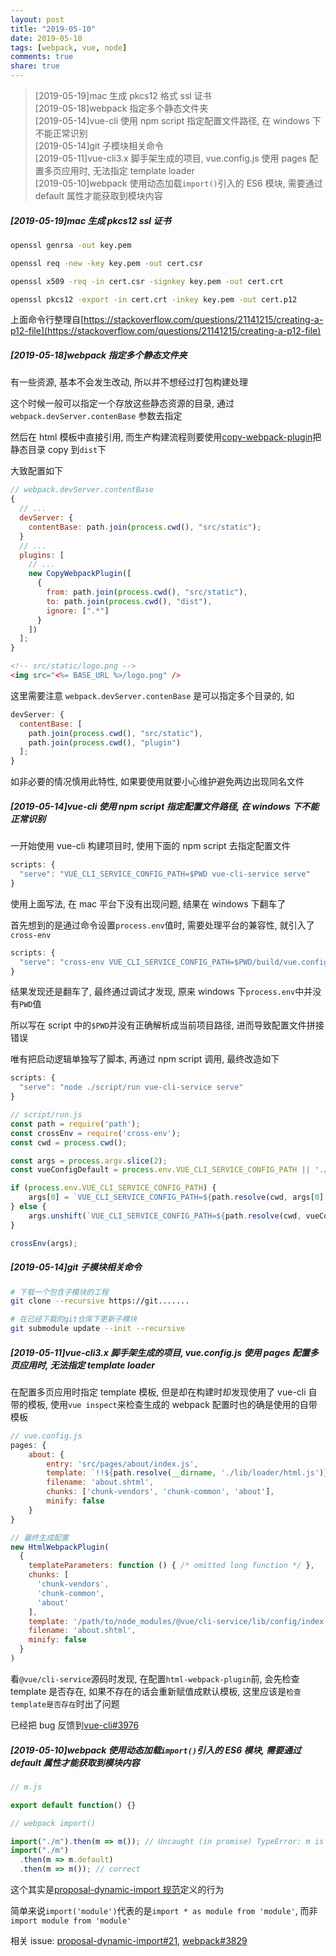 ```yaml
---
layout: post
title: "2019-05-10"
date: 2019-05-10
tags: [webpack, vue, node]
comments: true
share: true
---
```


> [2019-05-19]mac 生成 pkcs12 格式 ssl 证书 <br>
> [2019-05-18]webpack 指定多个静态文件夹 <br>
> [2019-05-14]vue-cli 使用 npm script 指定配置文件路径, 在 windows 下不能正常识别 <br>
> [2019-05-14]git 子模块相关命令 <br>
> [2019-05-11]vue-cli3.x 脚手架生成的项目, vue.config.js 使用 pages 配置多页应用时, 无法指定 template loader <br>
> [2019-05-10]webpack 使用动态加载`import()`引入的 ES6 模块, 需要通过 default 属性才能获取到模块内容

##### [2019-05-19]mac 生成 pkcs12 ssl 证书

```bash
openssl genrsa -out key.pem

openssl req -new -key key.pem -out cert.csr

openssl x509 -req -in cert.csr -signkey key.pem -out cert.crt

openssl pkcs12 -export -in cert.crt -inkey key.pem -out cert.p12
```

上面命令行整理自[https://stackoverflow.com/questions/21141215/creating-a-p12-file](https://stackoverflow.com/questions/21141215/creating-a-p12-file)

##### [2019-05-18]webpack 指定多个静态文件夹

有一些资源, 基本不会发生改动, 所以并不想经过打包构建处理

这个时候一般可以指定一个存放这些静态资源的目录, 通过 `webpack.devServer.contenBase` 参数去指定

然后在 html 模板中直接引用, 而生产构建流程则要使用[copy-webpack-plugin](https://github.com/webpack-contrib/copy-webpack-plugin)把静态目录 copy 到`dist`下

大致配置如下

```js
// webpack.devServer.contentBase
{
  // ...
  devServer: {
    contentBase: path.join(process.cwd(), "src/static");
  }
  // ...
  plugins: [
    // ...
    new CopyWebpackPlugin([
      {
        from: path.join(process.cwd(), "src/static"),
        to: path.join(process.cwd(), "dist"),
        ignore: [".*"]
      }
    ])
  ];
}
```

```html
<!-- src/static/logo.png -->
<img src="<%= BASE_URL %>/logo.png" />
```

这里需要注意 `webpack.devServer.contenBase` 是可以指定多个目录的, 如

```js
devServer: {
  contentBase: [
    path.join(process.cwd(), "src/static"),
    path.join(process.cwd(), "plugin")
  ];
}
```

如非必要的情况慎用此特性, 如果要使用就要小心维护避免两边出现同名文件

##### [2019-05-14]vue-cli 使用 npm script 指定配置文件路径, 在 windows 下不能正常识别

一开始使用 vue-cli 构建项目时, 使用下面的 npm script 去指定配置文件

```js
scripts: {
  "serve": "VUE_CLI_SERVICE_CONFIG_PATH=$PWD vue-cli-service serve"
}
```

使用上面写法, 在 mac 平台下没有出现问题, 结果在 windows 下翻车了

首先想到的是通过命令设置`process.env`值时, 需要处理平台的兼容性, 就引入了`cross-env`

```js
scripts: {
  "serve": "cross-env VUE_CLI_SERVICE_CONFIG_PATH=$PWD/build/vue.config.js vue-cli-service serve"
}
```

结果发现还是翻车了, 最终通过调试才发现, 原来 windows 下`process.env`中并没有`PWD`值

所以写在 script 中的`$PWD`并没有正确解析成当前项目路径, 进而导致配置文件拼接错误

唯有把启动逻辑单独写了脚本, 再通过 npm script 调用, 最终改造如下

```js
scripts: {
  "serve": "node ./script/run vue-cli-service serve"
}

// script/run.js
const path = require('path');
const crossEnv = require('cross-env');
const cwd = process.cwd();

const args = process.argv.slice(2);
const vueConfigDefault = process.env.VUE_CLI_SERVICE_CONFIG_PATH || './build/vue.config.js';

if (process.env.VUE_CLI_SERVICE_CONFIG_PATH) {
    args[0] = `VUE_CLI_SERVICE_CONFIG_PATH=${path.resolve(cwd, args[0].split('=')[1])}`;
} else {
    args.unshift(`VUE_CLI_SERVICE_CONFIG_PATH=${path.resolve(cwd, vueConfigDefault)}`);
}

crossEnv(args);
```

##### [2019-05-14]git 子模块相关命令

```bash
# 下载一个包含子模块的工程
git clone --recursive https://git.......

# 在已经下载的git仓库下更新子模块
git submodule update --init --recursive
```

##### [2019-05-11]vue-cli3.x 脚手架生成的项目, vue.config.js 使用 pages 配置多页应用时, 无法指定 template loader

在配置多页应用时指定 template 模板, 但是却在构建时却发现使用了 vue-cli 自带的模板, 使用`vue inspect`来检查生成的 webpack 配置时也的确是使用的自带模板

```js
// vue.config.js
pages: {
    about: {
        entry: 'src/pages/about/index.js',
        template: `!!${path.resolve(__dirname, './lib/loader/html.js')}!${'about.shtml'}`,
        filename: 'about.shtml',
        chunks: ['chunk-vendors', 'chunk-common', 'about'],
        minify: false
    }
}

// 最终生成配置
new HtmlWebpackPlugin(
  {
    templateParameters: function () { /* omitted long function */ },
    chunks: [
      'chunk-vendors',
      'chunk-common',
      'about'
    ],
    template: '/path/to/node_modules/@vue/cli-service/lib/config/index-default.html',
    filename: 'about.shtml',
    minify: false
  }
)
```

看`@vue/cli-service`源码时发现, 在配置`html-webpack-plugin`前, 会先检查 template 是否存在, 如果不存在的话会重新赋值成默认模板, 这里应该是`检查template是否存在`时出了问题

已经把 bug 反馈到[vue-cli#3976](https://github.com/vuejs/vue-cli/issues/3976)

##### [2019-05-10]webpack 使用动态加载`import()`引入的 ES6 模块, 需要通过 default 属性才能获取到模块内容

```js
// m.js

export default function() {}

// webpack import()

import("./m").then(m => m()); // Uncaught (in promise) TypeError: m is not a function
import("./m")
  .then(m => m.default)
  .then(m => m()); // correct
```

这个其实是[proposal-dynamic-import 规范](https://github.com/tc39/proposal-dynamic-import)定义的行为

简单来说`import('module')`代表的是`import * as module from 'module'`, 而非`import module from 'module'`

相关 issue: [proposal-dynamic-import#21](https://github.com/tc39/proposal-dynamic-import/issues/21), [webpack#3829](https://github.com/webpack/webpack/issues/3829)
